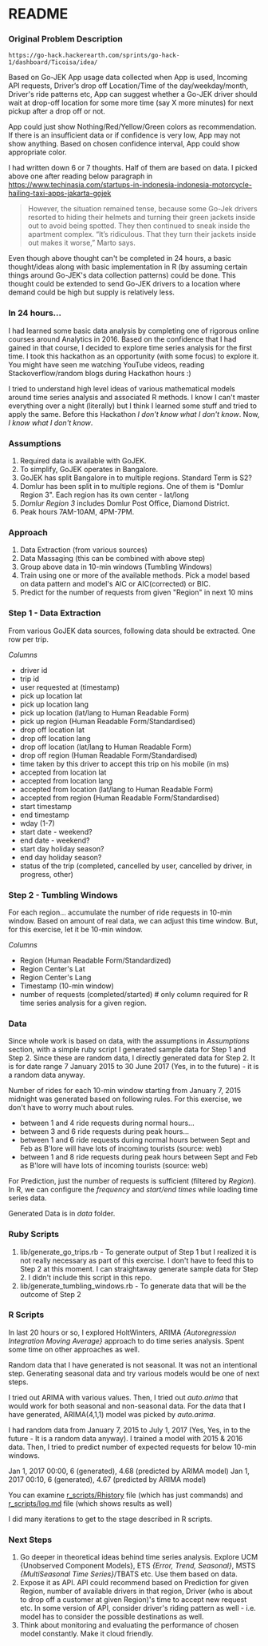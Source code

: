 # README

### Original Problem Description

    https://go-hack.hackerearth.com/sprints/go-hack-1/dashboard/Ticoisa/idea/

Based on Go-JEK App usage data collected when App is used, Incoming API requests, Driver’s drop off Location/Time
of the day/weekday/month, Driver's ride patterns etc, App can suggest whether a Go-JEK driver should wait at drop-off
location for some more time (say X more minutes) for next pickup after a drop off or not.

App could just show Nothing/Red/Yellow/Green colors as recommendation. If there is an insufficient data or
if confidence is very low, App may not show anything. Based on chosen confidence interval, App could show appropriate color.

I had written down 6 or 7 thoughts. Half of them are based on data. I picked above one after reading below paragraph
in https://www.techinasia.com/startups-in-indonesia-indonesia-motorcycle-hailing-taxi-apps-jakarta-gojek

> However, the situation remained tense, because some Go-Jek drivers resorted to hiding their helmets and turning their
green jackets inside out to avoid being spotted. They then continued to sneak inside the apartment complex.
“It’s ridiculous. That they turn their jackets inside out makes it worse,” Marto says.

Even though above thought can't be completed in 24 hours, a basic thought/ideas along with basic implementation
in R (by assuming certain things around Go-JEK's data collection patterns) could be done.
This thought could be extended to send Go-JEK drivers to a location where demand could be high but supply is relatively less.

### In 24 hours...

I had learned some basic data analysis by completing one of rigorous online courses around Analytics in 2016. Based on the 
confidence that I had gained in that course, I decided to explore time series analysis for the first time. 
I took this hackathon as an opportunity (with some focus) to explore it. You might have seen me watching YouTube videos, 
reading Stackoverflow/random blogs during Hackathon hours :)

I tried to understand high level ideas of various mathematical models around time series analysis and associated R methods.
I know I can't master everything over a night (literally) but I think I learned some stuff and tried to apply the same.
Before this Hackathon _I don't know what I don't know_. Now, _I know what I don't know_.

### Assumptions

1. Required data is available with GoJEK.
1. To simplify, GoJEK operates in Bangalore.
1. GoJEK has split Bangalore in to multiple regions. Standard Term is S2?
1. Domlur has been split in to multiple regions. One of them is "Domlur Region 3". Each region has its own center - lat/long
1. *Domlur Region 3* includes Domlur Post Office, Diamond District.
1. Peak hours 7AM-10AM, 4PM-7PM.

### Approach

1. Data Extraction (from various sources)
1. Data Massaging (this can be combined with above step)
1. Group above data in 10-min windows (Tumbling Windows)
1. Train using one or more of the available methods. Pick a model based on data pattern and model's AIC or AIC(corrected) or BIC.
1. Predict for the number of requests from given "Region" in next 10 mins

### Step 1 - Data Extraction

From various GoJEK data sources, following data should be extracted.
One row per trip.

*Columns*

- driver id
- trip id
- user requested at (timestamp)
- pick up location lat
- pick up location lang
- pick up location (lat/lang to Human Readable Form)
- pick up region (Human Readable Form/Standardised)
- drop off location lat
- drop off location lang
- drop off location (lat/lang to Human Readable Form)
- drop off region (Human Readable Form/Standardised)
- time taken by this driver to accept this trip on his mobile (in ms)
- accepted from location lat
- accepted from location lang
- accepted from location (lat/lang to Human Readable Form)
- accepted from region (Human Readable Form/Standardised)
- start timestamp
- end timestamp
- wday (1-7)
- start date - weekend?
- end date - weekend?
- start day holiday season?
- end day holiday season?
- status of the trip (completed, cancelled by user, cancelled by driver, in progress, other)

### Step 2 - Tumbling Windows

For each region...
accumulate the number of ride requests in 10-min window. Based on amount of real data, we can adjust this time window.
But, for this exercise, let it be 10-min window.

*Columns*

- Region (Human Readable Form/Standardized)
- Region Center's Lat
- Region Center's Lang
- Timestamp (10-min window)
- number of requests (completed/started) # only column required for R time series analysis for a given region.

### Data

Since whole work is based on data, with the assumptions in *Assumptions* section, with a simple ruby script I generated
sample data for Step 1 and Step 2. Since these are random data, I directly generated data for Step 2. It is for date range
7 January 2015 to 30 June 2017 (Yes, in to the future) - it is a random data anyway.

Number of rides for each 10-min window starting from January 7, 2015 midnight was generated based on following rules. For this
exercise, we don't have to worry much about rules.

 - between 1 and 4 ride requests during normal hours...
 - between 3 and 6 ride requests during peak hours...
 - between 1 and 6 ride requests during normal hours between Sept and Feb as B'lore will have lots of incoming tourists (source: web)
 - between 1 and 8 ride requests during peak hours between Sept and Feb as B'lore will have lots of incoming tourists (source: web)

For Prediction, just the number of requests is sufficient (filtered by *Region*). In R, we can configure the *frequency*
and *start/end times* while loading time series data.

Generated Data is in *data* folder.

### Ruby Scripts

1. lib/generate_go_trips.rb - To generate output of Step 1 but I realized it is not really necessary as part of this
exercise. I don't have to feed this to Step 2 at this moment. I can straightaway generate sample data for Step 2.
I didn't include this script in this repo.
2. lib/generate_tumbling_windows.rb - To generate data that will be the outcome of Step 2

### R Scripts

In last 20 hours or so, I explored HoltWinters, ARIMA _{Autoregression Integration Moving Average}_ approach to do time series analysis.
Spent some time on other approaches as well. 

Random data that I have generated is not seasonal. It was not an intentional step. Generating seasonal data and try various models
would be one of next steps. 

I tried out ARIMA with various values. Then, I tried out *auto.arima* that would work for both
seasonal and non-seasonal data. For the data that I have generated, ARIMA(4,1,1) model was picked by *auto.arima*.

I had random data from January 7, 2015 to July 1, 2017 (Yes, Yes, in to the future - It is a random data anyway). I trained
a model with 2015 & 2016 data. Then, I tried to predict number of expected requests for below 10-min windows.

Jan 1, 2017 00:00, 6 (generated), 4.68 (predicted by ARIMA model)
Jan 1, 2017 00:10, 6 (generated), 4.67 (predicted by ARIMA model)

You can examine [r_scripts/Rhistory](https://github.com/stwofour/gohack2017/blob/master/r_scripts/r_script_auto_arima.Rhistory) file (which has just commands) and [r_scripts/log.md](https://github.com/stwofour/gohack2017/blob/master/r_scripts/r_script_auto_arima.log.md) file (which shows results as well)

I did many iterations to get to the stage described in R scripts.

### Next Steps

1. Go deeper in theoretical ideas behind time series analysis. Explore UCM {Unobserved Component Models},
ETS _{Error, Trend, Seasonal}_, MSTS _{MultiSeasonal Time Series}_/TBATS etc. Use them based on data.
2. Expose it as API. API could recommend based on Prediction for given Region, number of available drivers in that region,
Driver (who is about to drop off a customer at given Region)'s time to accept new request etc. In some version of API, consider
driver's riding pattern as well - i.e. model has to consider the possible destinations as well.
3. Think about monitoring and evaluating the performance of chosen model constantly. Make it cloud friendly.
